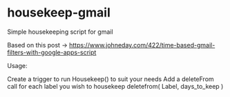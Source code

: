 # housekeep-gmail
Simple housekeeping script for gmail

Based on this post -> https://www.johneday.com/422/time-based-gmail-filters-with-google-apps-script

 Usage:

  Create a trigger to run Housekeep() to suit your needs
  Add a deleteFrom call for each label you wish to housekeep
  deletefrom( Label, days_to_keep )


